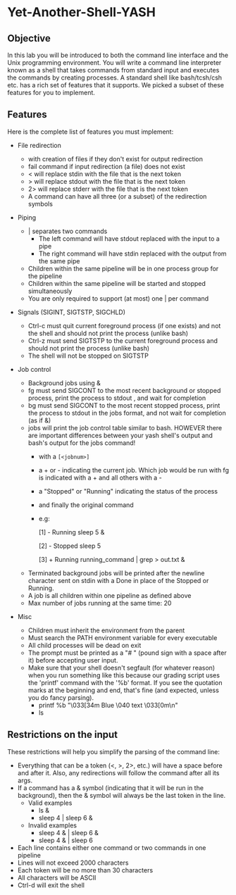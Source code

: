# Yet-Another-Shell-YASH

## Objective

In this lab you will be introduced to both the command line interface and the Unix programming environment. 
You will write a command line interpreter known as a shell that takes commands from standard input and executes the commands by creating processes.
A standard shell like bash/tcsh/csh etc. has a rich set of features that it supports. We picked a subset of these features for you to implement.

## Features

Here is the complete list of features you must implement:  
- File redirection
  - with creation of files if they don't exist for output redirection
  - fail command if input redirection (a file) does not exist
  - < will replace stdin with the file that is the next token
  - &gt; will replace stdout with the file that is the next token
  - 2> will replace stderr with the file that is the next token
  - A command can have all three (or a subset) of the redirection symbols 

- Piping
  - | separates two commands
    - The left command will have stdout replaced with the input to a pipe
    - The right command will have stdin replaced with the output from the same pipe
  - Children within the same pipeline will be in one process group for the pipeline
  - Children within the same pipeline will be started and stopped simultaneously
  - You are only required to support (at most) one | per command

- Signals (SIGINT, SIGTSTP, SIGCHLD)
  - Ctrl-c must quit current foreground process (if one exists) and not the shell and should not print the process (unlike bash)
  - Ctrl-z must send SIGTSTP to the current foreground process and should not print the process (unlike bash)
  - The shell will not be stopped on SIGTSTP

- Job control
  - Background jobs using &
  - fg must send SIGCONT to the most recent background or stopped process, print the process to stdout , and wait for completion
  - bg must send SIGCONT to the most recent stopped process, print the process to stdout in the jobs format, and not wait for completion (as if &)
  - jobs will print the job control table similar to bash. HOWEVER there are important differences between your yash shell's output and bash's output for the jobs command!
    - with a `[<jobnum>]`
    - a + or - indicating the current job. Which job would be run with fg is indicated with a + and all others with a -
    - a "Stopped" or "Running" indicating the status of the process
    - and finally the original command
    - e.g:
    
      [1] - Running       sleep 5 &
      
      [2] - Stopped       sleep 5
      
      [3] + Running       running_command | grep > out.txt &
  - Terminated background jobs will be printed after the newline character sent on stdin with a Done in place of the Stopped or Running.
  - A job is all children within one pipeline as defined above
  - Max number of jobs running at the same time: 20

- Misc
  - Children must inherit the environment from the parent
  - Must search the PATH environment variable for every executable
  - All child processes will be dead on exit
  - The prompt must be printed as a "# " (pound sign with a space after it) before accepting user input.
  - Make sure that your shell doesn't segfault (for whatever reason) when you run something like this because our grading script uses the 'printf' command with the '%b' format. If you see the quotation marks at the beginning and end, that's fine (and expected, unless you do fancy parsing).
    - printf %b "\033[34m Blue \040 text \033[0m\n"
    - ls

## Restrictions on the input

These restrictions will help you simplify the parsing of the command line:
- Everything that can be a token (<, >, 2>, etc.) will have a space before and after it. Also, any redirections will follow the command after all its args.
- If a command has a & symbol (indicating that it will be run in the background), then the & symbol will always be the last token in the line.
  - Valid examples
    - ls &
    - sleep 4 | sleep 6 &
  - Invalid examples
    - sleep 4 & | sleep 6 &
    - sleep 4 & | sleep 6
- Each line contains either one command or two commands in one pipeline
- Lines will not exceed 2000 characters
- Each token will be no more than 30 characters
- All characters will be ASCII
- Ctrl-d will exit the shell
